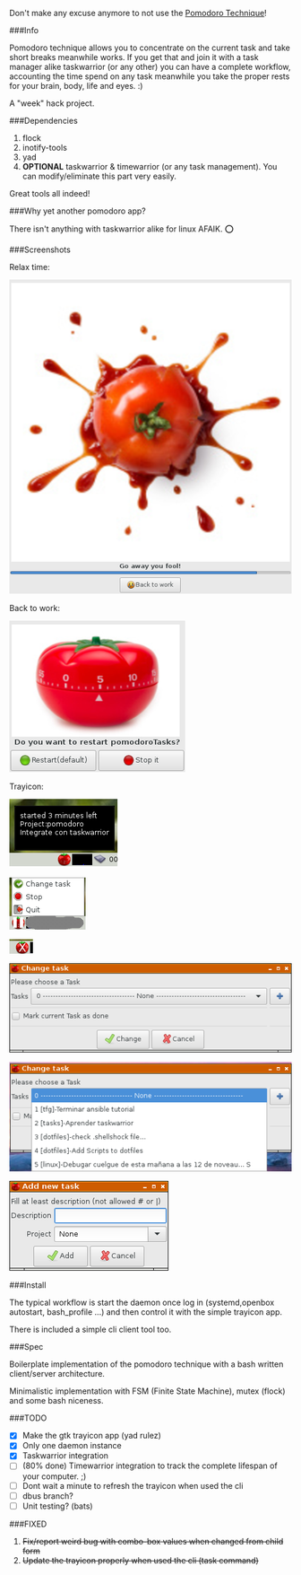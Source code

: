 
Don't make any excuse anymore to not use the [Pomodoro Technique](https://en.wikipedia.org/wiki/Pomodoro_Technique)!


###Info

Pomodoro technique allows you to concentrate on the current task and take short breaks meanwhile works.
If you get that and join it with a task manager alike taskwarrior (or any other) you can have a complete workflow, accounting the time spend on any task meanwhile you take the proper rests for your brain, body, life and eyes. :)

A "week" hack project.


###Dependencies

1. flock
2. inotify-tools 
3. yad 
4. **OPTIONAL** taskwarrior & timewarrior (or any task management). You can modify/eliminate this part very easily. 

Great tools all indeed!

###Why yet another pomodoro app?

There isn't anything with taskwarrior alike for linux AFAIK.  :o:

###Screenshots

Relax time:

![25 minutes passed](images/screenshots/timer1.png "25 minutes passed")

Back to work:

![Back to work?](images/screenshots/timer2.png "Back to work?")

Trayicon:


![Started with tooltip](images/screenshots/started.png "Started with tooltip")

![Paused with menu](images/screenshots/paused.png "Paused with menu")

![Stopped](images/screenshots/stopped.png "Stopped")


![Change Task](images/screenshots/changeTask.png "Change task")

![Change Task 2](images/screenshots/changeTask2.png "Change task 2")

![Add new Task](images/screenshots/addTask.png "Add new Task")


###Install 

The typical workflow is start the daemon once log in (systemd,openbox autostart, bash_profile ...) and 
then control it with the simple trayicon app.

There is included a simple cli client tool too.

###Spec

Boilerplate implementation of the pomodoro technique with a bash written client/server architecture.

Minimalistic implementation with FSM (Finite State Machine), mutex (flock) and some bash niceness.


###TODO

- [x] Make the gtk trayicon app (yad rulez)
- [x] Only one daemon instance
- [x] Taskwarrior integration 
- [ ] \(80% done\) Timewarrior integration to track the complete lifespan of your computer. ;)
- [ ] Dont wait a minute to refresh the trayicon when used the cli
- [ ] dbus branch?
- [ ] Unit testing? (bats)

###FIXED

1. ~~Fix/report weird bug with combo-box values when changed from child form~~
2. ~~Update the trayicon properly when used the cli (task command)~~
